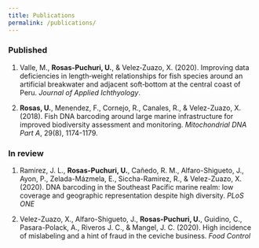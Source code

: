 ```yaml
---
title: Publications
permalink: /publications/
---
```


### Published

1. Valle, M., __Rosas‐Puchuri, U.__, & Velez‐Zuazo, X. (2020). Improving data deficiencies in length‐weight relationships for fish species around an artificial breakwater and adjacent soft‐bottom at the central coast of Peru. *Journal of Applied Ichthyology*.

2. __Rosas, U.__, Menendez, F., Cornejo, R., Canales, R., & Velez-Zuazo, X. (2018). Fish DNA barcoding around large marine infrastructure for improved biodiversity assessment and monitoring. *Mitochondrial DNA Part A*, 29(8), 1174-1179.


### In review

1. Ramirez, J. L., __Rosas-Puchuri, U.__, Cañedo, R. M., Alfaro-Shigueto, J., Ayon, P., Zelada-Mázmela, E., Siccha-Ramirez, R., & Velez-Zuazo, X. (2020). DNA barcoding in the Southeast Pacific marine realm: low coverage and geographic representation despite high diversity. *PLoS ONE*

2. Velez-Zuazo, X., Alfaro-Shigueto, J., __Rosas-Puchuri, U.__, Guidino, C., Pasara-Polack, A., Riveros J. C., & Mangel, J. C. (2020). High incidence of mislabeling and a hint of fraud in the ceviche business. *Food Control*